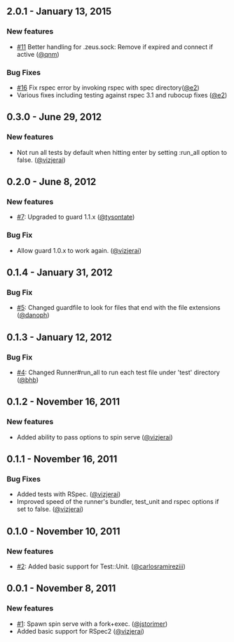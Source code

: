 ## 2.0.1 - January 13, 2015
### New features
 - [#11](https://github.com/guard/guard-zeus/issues/11) Better handling for .zeus.sock: Remove if expired and connect if active ([@qnm](https://github.com/qnm))

### Bug Fixes
 - [#16](https://github.com/guard/guard-zeus/issues/16) Fix rspec error by invoking rspec with spec directory([@e2](https://github.com/e2))
 - Various fixes including testing against rspec 3.1 and rubocup fixes ([@e2](https://github.com/e2))

## 0.3.0 - June 29, 2012

### New features
 - Not run all tests by default when hitting enter by setting :run_all option to false. ([@vizjerai](https://github.com/vizjerai))

## 0.2.0 - June 8, 2012

### New features
 - [#7](https://github.com/vizjerai/guard-spin/issues/7): Upgraded to guard 1.1.x ([@tysontate](https://github.com/tysontate))

### Bug Fix
 - Allow guard 1.0.x to work again. ([@vizjerai](https://github.com/vizjerai))

## 0.1.4 - January 31, 2012

### Bug Fix
 - [#5](https://github.com/vizjerai/guard-spin/issues/5): Changed guardfile to look for files that end with the file extensions ([@danoph](https://github.com/danoph))

## 0.1.3 - January 12, 2012

### Bug Fix
 - [#4](https://github.com/vizjerai/guard-spin/issues/4): Changed Runner#run_all to run each test file under 'test' directory ([@bhb](https://github.com/bhb))

## 0.1.2 - November 16, 2011

### New features

- Added ability to pass options to spin serve ([@vizjerai](https://github.com/vizjerai))

## 0.1.1 - November 16, 2011

### Bug Fixes

- Added tests with RSpec. ([@vizjerai](https://github.com/vizjerai))
- Improved speed of the runner's bundler, test_unit and rspec options if set to false. ([@vizjerai](https://github.com/vizjerai))

## 0.1.0 - November 10, 2011

### New features

- [#2](https://github.com/vizjerai/guard-spin/issues/2): Added basic support for Test::Unit. ([@carlosramireziii](https://github.com/carlosramireziii))

## 0.0.1 - November 8, 2011

### New features

- [#1](https://github.com/vizjerai/guard-spin/issues/1): Spawn spin serve with a fork+exec. ([@jstorimer](https://github.com/jstorimer))
- Added basic support for RSpec2 ([@vizjerai](https://github.com/vizjerai))
